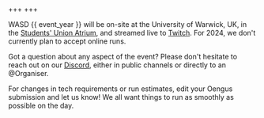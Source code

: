 +++
+++

WASD {{ event_year }} will be on-site at the University of Warwick, UK, in the <a target="_blank" href="https://goo.gl/maps/NqFXnJLw5Jzzumho6">Students' Union Atrium</a>, and streamed live to [Twitch](/twitch). For 2024, we don't currently plan to accept online runs.

Got a question about any aspect of the event? Please don't hesitate to reach out on our [Discord](/discord), either in public channels or directly to an @Organiser.

For changes in tech requirements or run estimates, edit your Oengus submission and let us know! We all want things to run as smoothly as possible on the day.